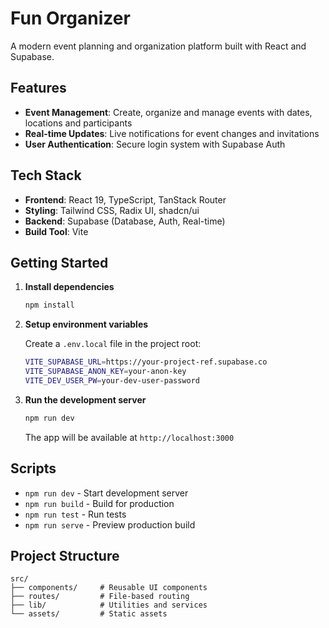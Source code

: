 # Fun Organizer

A modern event planning and organization platform built with React and Supabase.

## Features

- **Event Management**: Create, organize and manage events with dates, locations and participants
- **Real-time Updates**: Live notifications for event changes and invitations
- **User Authentication**: Secure login system with Supabase Auth

## Tech Stack

- **Frontend**: React 19, TypeScript, TanStack Router
- **Styling**: Tailwind CSS, Radix UI, shadcn/ui
- **Backend**: Supabase (Database, Auth, Real-time)
- **Build Tool**: Vite

## Getting Started

1. **Install dependencies**

    ```bash
    npm install
    ```

2. **Setup environment variables**

    Create a `.env.local` file in the project root:

    ```bash
    VITE_SUPABASE_URL=https://your-project-ref.supabase.co
    VITE_SUPABASE_ANON_KEY=your-anon-key
    VITE_DEV_USER_PW=your-dev-user-password
    ```

3. **Run the development server**

    ```bash
    npm run dev
    ```

    The app will be available at `http://localhost:3000`

## Scripts

- `npm run dev` - Start development server
- `npm run build` - Build for production
- `npm run test` - Run tests
- `npm run serve` - Preview production build

## Project Structure

```
src/
├── components/     # Reusable UI components
├── routes/         # File-based routing
├── lib/            # Utilities and services
└── assets/         # Static assets
```
